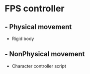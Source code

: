 # FPS controller
## - Physical movement
* Rigid body
## - NonPhysical movement
* Character controller script
